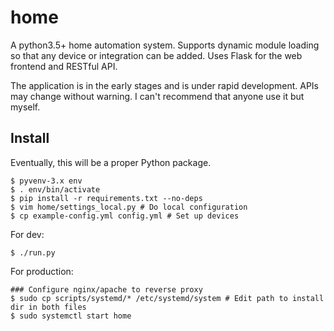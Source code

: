 # home
A python3.5+ home automation system. Supports dynamic module loading so that any device or integration can be added. Uses Flask for the web frontend and RESTful API.

The application is in the early stages and is under rapid development. APIs may change without warning. I can't recommend that anyone use it but myself.

## Install
Eventually, this will be a proper Python package.
```
$ pyvenv-3.x env
$ . env/bin/activate
$ pip install -r requirements.txt --no-deps
$ vim home/settings_local.py # Do local configuration
$ cp example-config.yml config.yml # Set up devices
```
For dev:
```
$ ./run.py
```
For production:
```
### Configure nginx/apache to reverse proxy
$ sudo cp scripts/systemd/* /etc/systemd/system # Edit path to install dir in both files
$ sudo systemctl start home
```
